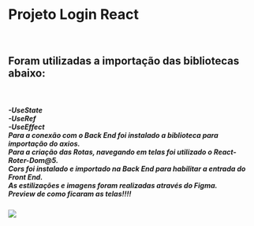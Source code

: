<h1>Projeto Login React</h1>
</br>
<h2>Foram utilizadas a importação das bibliotecas abaixo:</h2>
</br>
<h5>
-UseState</br>
-UseRef</br>
-UseEffect</br>
Para a conexão com o Back End foi instalado a biblioteca para importação do axios.</br>
Para a criação das Rotas, navegando em telas foi utilizado o React-Roter-Dom@5.</br>
Cors foi instalado e importado na Back End para habilitar a entrada do Front End.</br>
As estilizações e imagens foram realizadas através do Figma.</br>
Preview de como ficaram as telas!!!!
</h5>
<img src="https://github.com/JulianaPaganini/my-project-react/assets/151586767/43f32617-c26e-437c-9bf5-4a47b5f7b8ef" />
